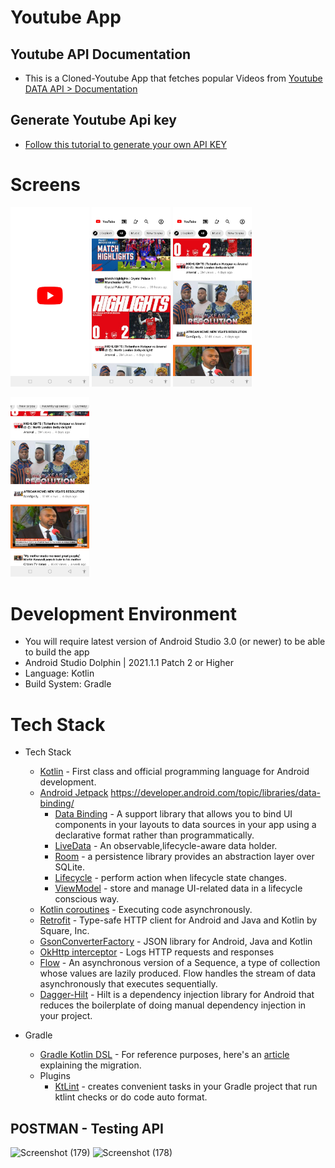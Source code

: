 # Youtube App
 
## Youtube API Documentation
- This is a Cloned-Youtube App that fetches popular Videos from [Youtube DATA API > Documentation](https://developers.google.com/youtube/v3/docs/)
 
## Generate Youtube Api key
- [Follow this tutorial to generate your own API KEY](https://blog.hubspot.com/website/how-to-get-youtube-api-key)

# Screens
<p align="left">
 <img src="screenshots/Screenshot_20230120-163004.jpg" width=25% height=25%>
 <img src="screenshots/Screenshot_20230120-154939.jpg" width=25% height=25%>
 <img src="screenshots/Screenshot_20230120-154948.jpg" width=25% height=25%>
</p>

<p align="left">
    <img src="screenshots/Screenshot_20230120-155012.jpg" width=25% height=25%>
</p>

# Development Environment

* You will require latest version of Android Studio 3.0 (or newer) to be able to build the app
* Android Studio Dolphin | 2021.1.1 Patch 2 or Higher
* Language: Kotlin
* Build System: Gradle

# Tech Stack

- Tech Stack
  - [Kotlin](https://kotlinlang.org/) - First class and official programming language for Android development.
  - [Android Jetpack](https://developer.android.com/jetpack) https://developer.android.com/topic/libraries/data-binding/
    * [Data Binding](https://developer.android.com/topic/libraries/data-binding/) - A support library that allows you to bind UI components in your layouts to data sources in your app using a declarative format rather than programmatically.
    * [LiveData](https://developer.android.com/topic/libraries/data-binding/) - An observable,lifecycle-aware data holder.
    * [Room](https://developer.android.com/topic/libraries/architecture/room) - a persistence library provides an abstraction layer over SQLite.
    * [Lifecycle](https://developer.android.com/topic/libraries/architecture/lifecycle) - perform action when lifecycle state changes.
    * [ViewModel](https://developer.android.com/topic/libraries/architecture/viewmodel) - store and manage UI-related data in a lifecycle conscious way.
  - [Kotlin coroutines](https://kotlinlang.org/docs/reference/coroutines-overview.html) - Executing code asynchronously.
  - [Retrofit](https://square.github.io/retrofit/) - Type-safe HTTP client for Android and Java and Kotlin by Square, Inc.
  - [GsonConverterFactory](https://github.com/square/retrofit/tree/master/retrofit-converters/gson) - JSON library for Android, Java and Kotlin
  - [OkHttp interceptor](https://github.com/square/okhttp/tree/master/okhttp-logging-interceptor) - Logs HTTP requests and responses
  - [Flow](https://kotlinlang.org/docs/reference/coroutines/flow.html) - An asynchronous version of a Sequence, a type of collection whose values are lazily produced. Flow handles the stream of data asynchronously that executes sequentially.
  - [Dagger-Hilt](https://insert-koin.io/) - Hilt is a dependency injection library for Android that reduces the boilerplate of doing manual dependency injection in your project.

- Gradle
  * [Gradle Kotlin DSL](https://docs.gradle.org/current/userguide/kotlin_dsl.html) - For reference purposes, here's an [article](https://evanschepsiror.medium.com/migrating-to-kotlin-dsl-4ee0d6d5c977) explaining the migration.
  * Plugins
      - [KtLint](https://github.com/JLLeitschuh/ktlint-gradle) - creates convenient tasks in your Gradle project that run ktlint checks or do code auto format.
      
      
## POSTMAN - Testing API
 ![Screenshot (179)](https://user-images.githubusercontent.com/57146128/213717311-78f5a6de-6c55-47f7-a927-910e9a52fe1e.png)
 ![Screenshot (178)](https://user-images.githubusercontent.com/57146128/213717785-e42c2e96-141b-4ca3-9cf6-58e4a594775a.png)



